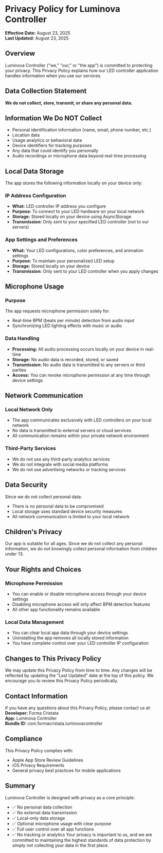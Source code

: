 # Privacy Policy for Luminova Controller
**Effective Date:** August 23, 2025  
**Last Updated:** August 23, 2025

## Overview
Luminova Controller ("we," "our," or "the app") is committed to protecting your privacy. This Privacy Policy explains how our LED controller application handles information when you use our services.
## Data Collection Statement
**We do not collect, store, transmit, or share any personal data.**

## Information We Do NOT Collect
- Personal identification information (name, email, phone number, etc.)
- Location data
- Usage analytics or behavioral data
- Device identifiers for tracking purposes
- Any data that could identify you personally
- Audio recordings or microphone data beyond real-time processing
## Local Data Storage
The app stores the following information locally on your device only:
### IP Address Configuration
- **What:** LED controller IP address you configure
- **Purpose:** To connect to your LED hardware on your local network
- **Storage:** Stored locally on your device using AsyncStorage
- **Transmission:** Only sent to your specified LED controller (not to our servers)
### App Settings and Preferences
- **What:** Your LED configurations, color preferences, and animation settings
- **Purpose:** To maintain your personalized LED setup
- **Storage:** Stored locally on your device
- **Transmission:** Only sent to your LED controller when you apply changes
## Microphone Usage
### Purpose
The app requests microphone permission solely for:
- Real-time BPM (beats per minute) detection from audio input
- Synchronizing LED lighting effects with music or audio
### Data Handling
- **Processing:** All audio processing occurs locally on your device in real-time
- **Storage:** No audio data is recorded, stored, or saved
- **Transmission:** No audio data is transmitted to any servers or third parties
- **Access:** You can revoke microphone permission at any time through device settings
## Network Communication
### Local Network Only
- The app communicates exclusively with LED controllers on your local network
- No data is transmitted to external servers or cloud services
- All communication remains within your private network environment
### Third-Party Services
- We do not use any third-party analytics services
- We do not integrate with social media platforms
- We do not use advertising networks or tracking services
## Data Security
Since we do not collect personal data:
- There is no personal data to be compromised
- Local storage uses standard device security measures
- All network communication is limited to your local network
## Children's Privacy
Our app is suitable for all ages. Since we do not collect any personal information, we do not knowingly collect personal information from children under 13.
## Your Rights and Choices
### Microphone Permission
- You can enable or disable microphone access through your device settings
- Disabling microphone access will only affect BPM detection features
- All other app functionality remains available
### Local Data Management
- You can clear local app data through your device settings
- Uninstalling the app removes all locally stored information
- You have complete control over your LED controller IP configuration
## Changes to This Privacy Policy
We may update this Privacy Policy from time to time. Any changes will be reflected by updating the "Last Updated" date at the top of this policy. We encourage you to review this Privacy Policy periodically.
## Contact Information
If you have any questions about this Privacy Policy, please contact us at:
**Developer:** Forma Cristata  
**App:** Luminova Controller  
**Bundle ID:** com.formacristata.luminovacontroller

## Compliance
This Privacy Policy complies with:
- Apple App Store Review Guidelines
- iOS Privacy Requirements
- General privacy best practices for mobile applications
## Summary
Luminova Controller is designed with privacy as a core principle:
- ✅ No personal data collection
- ✅ No external data transmission
- ✅ Local-only data storage
- ✅ Optional microphone usage with clear purpose
- ✅ Full user control over all app functions
- ✅ No tracking or analytics
Your privacy is important to us, and we are committed to maintaining the highest standards of data protection by simply not collecting your data in the first place.